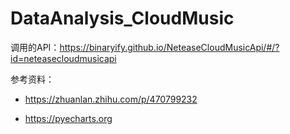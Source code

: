 # DataAnalysis_CloudMusic

调用的API：https://binaryify.github.io/NeteaseCloudMusicApi/#/?id=neteasecloudmusicapi

参考资料：

- https://zhuanlan.zhihu.com/p/470799232

- https://pyecharts.org

